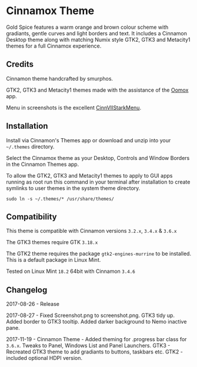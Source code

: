 # Cinnamox Theme

Gold Spice features a warm orange and brown colour scheme with gradiants, gentle curves and light borders and text. It includes a Cinnamon Desktop theme along with matching Numix style GTK2, GTK3 and Metacity1 themes for a full Cinnamox experience.


## Credits

Cinnamon theme handcrafted by smurphos.

GTK2, GTK3 and Metacity1 themes made with the assistance of the [Oomox](https://github.com/actionless/oomox) app.

Menu in screenshots is the excellent [CinnVIIStarkMenu](https://cinnamon-spices.linuxmint.com/applets/view/281).


## Installation

Install via Cinnamon's Themes app or download and unzip into your `~/.themes` directory.

Select the Cinnamox theme as your Desktop, Controls and Window Borders in the Cinnamon Themes app.

To allow the GTK2, GTK3 and Metacity1 themes to apply to GUI apps running as root run this command in your terminal after installation to create symlinks to user themes in the system theme directory.

`sudo ln -s ~/.themes/* /usr/share/themes/`


## Compatibility

This theme is compatible with Cinnamon versions `3.2.x`, `3.4.x` & `3.6.x`

The GTK3 themes require GTK `3.18.x`

The GTK2 theme requires the package `gtk2-engines-murrine` to be installed. This is a default package in Linux Mint.

Tested on Linux Mint `18.2` 64bit with Cinnamon `3.4.6`

## Changelog

2017-08-26 - Release

2017-08-27 - Fixed Screenshot.png to screenshot.png. GTK3 tidy up. Added border to GTK3 tooltip. Added darker background to Nemo inactive pane.

2017-11-19 - Cinnamon Theme - Added theming for .progress bar class for `3.6.x`. Tweaks to Panel, Windows List and Panel Launchers. GTK3 - Recreated GTK3 theme to add gradiants to buttons, taskbars etc. GTK2 - included optional HDPI version.
